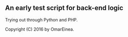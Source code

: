 An early test script for back-end logic
---

Trying out through Python and PHP.

Copyright (C) 2016 by OmarEinea.
